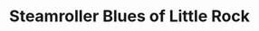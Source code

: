 ---
title: "Steamroller Blues of Little Rock"
url: /little-rock/steamroller-blues-of-little-rock/
shop: Kleidung
---